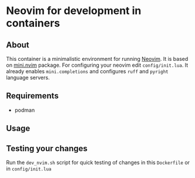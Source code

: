 # Neovim for development in containers

## About

This container is a minimalistic environment for running [Neovim](https://github.com/neovim/neovim). It is based on [mini.nvim](https://github.com/echasnovski/mini.nvim) package. For configuring your neovim edit ``config/init.lua``. It already enables ``mini.completions`` and configures ``ruff`` and ``pyright`` language servers. 

## Requirements

 - podman

## Usage

## Testing your changes

Run the ``dev_nvim.sh`` script for quick testing of changes in this ``Dockerfile`` or in ``config/init.lua``

